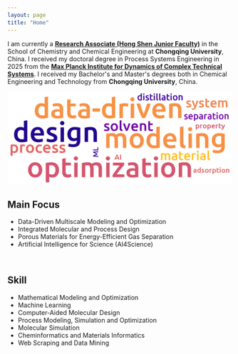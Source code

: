 ```yaml
---
layout: page
title: "Home"
---
```


I am currently a **[Research Associate (Hong Shen Junior Faculty)](https://hgxy.cqu.edu.cn/info/1961/7499.htm)** in the School of Chemistry and Chemical Engineering at **Chongqing University**, China. I received my doctoral degree in Process Systems Engineering in 2025 from the **[Max Planck Institute for Dynamics of Complex Technical Systems](https://www.mpi-magdeburg.mpg.de/2316/en)**. I received my Bachelor's and Master's degrees both in Chemical Engineering and Technology from **Chongqing University**, China.

<p align="center">
  <img width=800 src="assets/img/wc-rectangle.png">
</p>

## Main Focus
- Data-Driven Multiscale Modeling and Optimization
- Integrated Molecular and Process Design
- Porous Materials for Energy-Efficient Gas Separation
- Artificial Intelligence for Science (AI4Science)

<br>

## Skill
- Mathematical Modeling and Optimization
- Machine Learning
- Computer-Aided Molecular Design
- Process Modeling, Simulation and Optimization
- Molecular Simulation
- Cheminformatics and Materials Informatics
- Web Scraping and Data Mining

